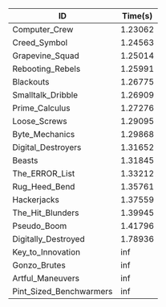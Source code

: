 |ID|Time(s)|
|-|-|
|Computer_Crew|1.23062|
|Creed_Symbol|1.24563|
|Grapevine_Squad|1.25014|
|Rebooting_Rebels|1.25991|
|Blackouts|1.26775|
|Smalltalk_Dribble|1.26909|
|Prime_Calculus|1.27276|
|Loose_Screws|1.29095|
|Byte_Mechanics|1.29868|
|Digital_Destroyers|1.31652|
|Beasts|1.31845|
|The_ERROR_List|1.33212|
|Rug_Heed_Bend|1.35761|
|Hackerjacks|1.37559|
|The_Hit_Blunders|1.39945|
|Pseudo_Boom|1.41796|
|Digitally_Destroyed|1.78936|
|Key_to_Innovation|inf|
|Gonzo_Brutes|inf|
|Artful_Maneuvers|inf|
|Pint_Sized_Benchwarmers|inf|
